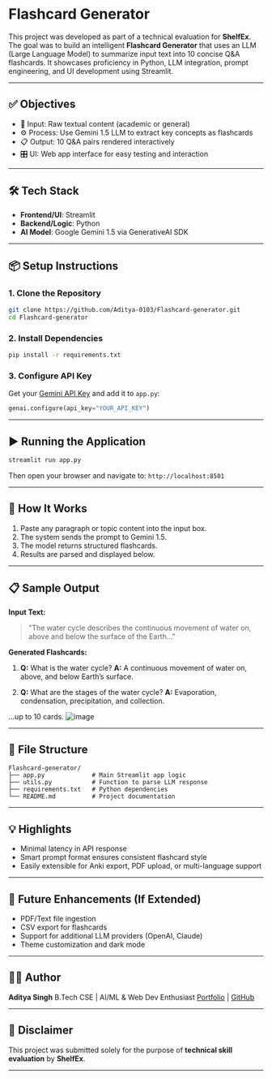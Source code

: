 # Flashcard Generator

This project was developed as part of a technical evaluation for **ShelfEx**. The goal was to build an intelligent **Flashcard Generator** that uses an LLM (Large Language Model) to summarize input text into 10 concise Q\&A flashcards. It showcases proficiency in Python, LLM integration, prompt engineering, and UI development using Streamlit.

---

## ✅ Objectives

* 📄 Input: Raw textual content (academic or general)
* ⚙️ Process: Use Gemini 1.5 LLM to extract key concepts as flashcards
* 📋 Output: 10 Q\&A pairs rendered interactively
* 🎛️ UI: Web app interface for easy testing and interaction

---

## 🛠️ Tech Stack

* **Frontend/UI**: Streamlit
* **Backend/Logic**: Python
* **AI Model**: Google Gemini 1.5 via GenerativeAI SDK

---

## 📦 Setup Instructions

### 1. Clone the Repository

```bash
git clone https://github.com/Aditya-0103/Flashcard-generator.git
cd Flashcard-generator
```

### 2. Install Dependencies

```bash
pip install -r requirements.txt
```

### 3. Configure API Key

Get your [Gemini API Key](https://ai.google.dev/) and add it to `app.py`:

```python
genai.configure(api_key="YOUR_API_KEY")
```

---

## ▶️ Running the Application

```bash
streamlit run app.py
```

Then open your browser and navigate to:
`http://localhost:8501`

---

## 🧪 How It Works

1. Paste any paragraph or topic content into the input box.
2. The system sends the prompt to Gemini 1.5.
3. The model returns structured flashcards.
4. Results are parsed and displayed below.

---

## 📋 Sample Output

**Input Text:**

> "The water cycle describes the continuous movement of water on, above and below the surface of the Earth..."

**Generated Flashcards:**

1. **Q:** What is the water cycle?
   **A:** A continuous movement of water on, above, and below Earth’s surface.

2. **Q:** What are the stages of the water cycle?
   **A:** Evaporation, condensation, precipitation, and collection.

...up to 10 cards.
![image](https://github.com/user-attachments/assets/4f2a86ed-e596-4ad8-8a4c-ae580ab4be4c)

---

## 📂 File Structure

```
Flashcard-generator/
├── app.py             # Main Streamlit app logic
├── utils.py           # Function to parse LLM response
├── requirements.txt   # Python dependencies
└── README.md          # Project documentation
```

---

## 💡 Highlights

* Minimal latency in API response
* Smart prompt format ensures consistent flashcard style
* Easily extensible for Anki export, PDF upload, or multi-language support

---

## 🔄 Future Enhancements (If Extended)

* PDF/Text file ingestion
* CSV export for flashcards
* Support for additional LLM providers (OpenAI, Claude)
* Theme customization and dark mode

---

## 👨‍💻 Author

**Aditya Singh**
B.Tech CSE | AI/ML & Web Dev Enthusiast
[Portfolio](https://aditya-0103.github.io/Portfolio/) | [GitHub](https://github.com/Aditya-0103)

---

## 📝 Disclaimer

This project was submitted solely for the purpose of **technical skill evaluation** by **ShelfEx**.

---
